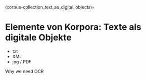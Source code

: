(corpus-collection_text_as_digital_objects)=
# Elemente von Korpora: Texte als digitale Objekte

* txt
* XML
* jpg / PDF

Why we need OCR
